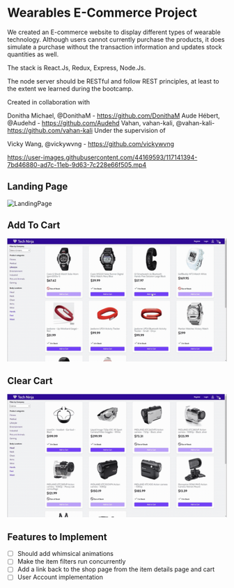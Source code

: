 # Wearables E-Commerce Project

We created an E-commerce website to display different types of wearable technology. Although users cannot currently purchase the products, it does simulate a purchase without the transaction information and updates stock quantities as well.

The stack is React.Js, Redux, Express, Node.Js.

The node server should be RESTful and follow REST principles, at least to the extent we learned during the bootcamp.

Created in collaboration with

Donitha Michael, @DonithaM - https://github.com/DonithaM
Aude Hébert, @Audehd - https://github.com/Audehd
Vahan, vahan-kali, @vahan-kali- https://github.com/vahan-kali
Under the supervision of

Vicky Wang, @vickywvng - https://github.com/vickywvng

https://user-images.githubusercontent.com/44169593/117141394-7bd46880-ad7c-11eb-9d63-7c228e66f505.mp4

## Landing Page

![LandingPage](./assets/LandingPage.gif)

## Add To Cart

![AddtoCartDemo](./assets/AddToCart.gif)

## Clear Cart

![ClearCartDemo](./assets/ClearCart.gif)

## Features to Implement
  - [ ] Should add whimsical animations
  - [ ] Make the item filters run concurrently
  - [ ] Add a link back to the shop page from the item details page and cart
  - [ ] User Account implementation
